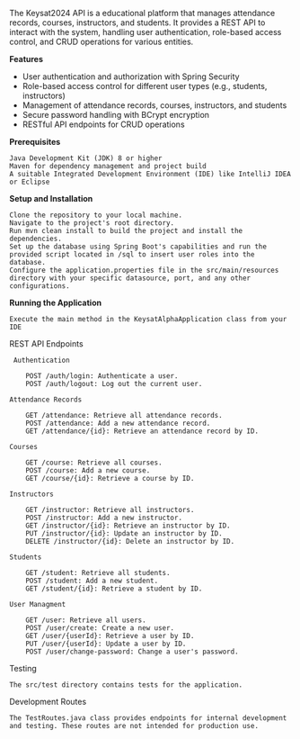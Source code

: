 The Keysat2024 API is a educational platform that manages attendance records, courses, instructors, and students. It provides a REST API to interact with the system, handling user authentication, role-based access control, and CRUD operations for various entities.

**Features**

- User authentication and authorization with Spring Security
- Role-based access control for different user types (e.g., students, instructors)
- Management of attendance records, courses, instructors, and students
- Secure password handling with BCrypt encryption
- RESTful API endpoints for CRUD operations

**Prerequisites**

    Java Development Kit (JDK) 8 or higher
    Maven for dependency management and project build
    A suitable Integrated Development Environment (IDE) like IntelliJ IDEA or Eclipse

**Setup and Installation**

    Clone the repository to your local machine.
    Navigate to the project's root directory.
    Run mvn clean install to build the project and install the dependencies.
    Set up the database using Spring Boot's capabilities and run the provided script located in /sql to insert user roles into the database.
    Configure the application.properties file in the src/main/resources directory with your specific datasource, port, and any other configurations.

**Running the Application**

    Execute the main method in the KeysatAlphaApplication class from your IDE

REST API Endpoints

     Authentication
    
        POST /auth/login: Authenticate a user.
        POST /auth/logout: Log out the current user.
    
    Attendance Records
    
        GET /attendance: Retrieve all attendance records.
        POST /attendance: Add a new attendance record.
        GET /attendance/{id}: Retrieve an attendance record by ID.
    
    Courses
    
        GET /course: Retrieve all courses.
        POST /course: Add a new course.
        GET /course/{id}: Retrieve a course by ID.
    
    Instructors
    
        GET /instructor: Retrieve all instructors.
        POST /instructor: Add a new instructor.
        GET /instructor/{id}: Retrieve an instructor by ID.
        PUT /instructor/{id}: Update an instructor by ID.
        DELETE /instructor/{id}: Delete an instructor by ID.
    
    Students
    
        GET /student: Retrieve all students.
        POST /student: Add a new student.
        GET /student/{id}: Retrieve a student by ID.
    
    User Managment
    
        GET /user: Retrieve all users.
        POST /user/create: Create a new user.
        GET /user/{userId}: Retrieve a user by ID.
        PUT /user/{userId}: Update a user by ID.
        POST /user/change-password: Change a user's password.

Testing

    The src/test directory contains tests for the application.


Development Routes

    The TestRoutes.java class provides endpoints for internal development and testing. These routes are not intended for production use.
